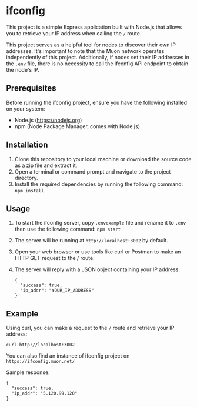 # ifconfig

This project is a simple Express application built with Node.js that allows you to retrieve your IP address when calling the `/` route.

This project serves as a helpful tool for nodes to discover their own IP addresses. It's important to note that the Muon network operates independently of this project. Additionally, if nodes set their IP addresses in the `.env` file, there is no necessity to call the ifconfig API endpoint to obtain the node's IP.

## Prerequisites
Before running the ifconfig project, ensure you have the following installed on your system:

- Node.js (https://nodejs.org)
- npm (Node Package Manager, comes with Node.js)

## Installation

1. Clone this repository to your local machine or download the source code as a zip file and extract it.
2. Open a terminal or command prompt and navigate to the project directory.
3. Install the required dependencies by running the following command:
`npm install`

## Usage
1. To start the ifconfig server, copy `.envexample` file and rename it to `.env` then use the following command:
`npm start`
2. The server will be running at `http://localhost:3002` by default.

3. Open your web browser or use tools like curl or Postman to make an HTTP GET request to the / route.

4. The server will reply with a JSON object containing your IP address:

    ```
    {
      "success": true,
      "ip_addr": "YOUR_IP_ADDRESS"
    }
    ```
## Example
Using curl, you can make a request to the `/` route and retrieve your IP address:

`curl http://localhost:3002`

You can also find an instance of ifconfig project on `https://ifconfig.muon.net/`

Sample response:
```
{
  "success": true,
  "ip_addr": "5.120.99.120"
}

```
